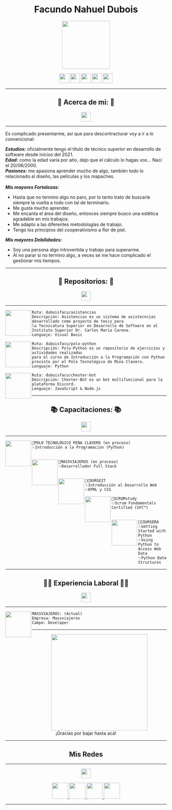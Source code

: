 <h1 align="center">Facundo Nahuel Dubois</h1>

<p align="center">
<a href="#"> <img height=150px src="https://i.ibb.co/dPX46tQ/Mapache2.png"/></a>
</p>

<p align="center">
<a href="#yo"> <img height=30px src="https://i.ibb.co/SXyqcmf/about.png"/></a>
<a href="#repositorios"> <img height=30px src="https://i.ibb.co/TMy5RqZ/repositorios.png"/></a>
<a href="#capacitaciones"> <img height=30px src="https://i.ibb.co/DCQGvJC/capacitaciones.png"/></a>
<a href="#trabajos"> <img height=30px src="https://i.ibb.co/DVZ3hCV/experiencia.png"/></a>
<a href="#redes"> <img height=30px src="https://i.ibb.co/q1fdrR9/redes.png"/></a>
</p>

-----------------------------------------------------------
<h2 id="yo" font-size="75px" align="center">🦝 Acerca de mi: 🦝</h2>
<p align="center">
<a href="#yo"> <img height=30px src="https://i.ibb.co/GtH9Xb8/letras.png"/></a>
</p>

-----------------------------------------------------------
Es complicado presentarme, así que para descontracturar voy a ir a lo convencional: <br>

___Estudios:___ oficialmente tengo el título de técnico superior en desarrollo de software desde inicios del 2021. <br>
___Edad:___ como la edad varía por año, dejo que el cálculo lo hagas vos... Nací el 20/06/2000. <br>
___Pasiones:___ me apasiona aprender mucho de algo, también todo lo relacionado al diseño, las películas y los mapaches. <br>
<br>
___Mis mayores Fortalezas:___ <br>
- Hasta que no termino algo no paro, por lo tanto trato de buscarle siempre la vuelta a todo con tal de terminarlo.
- Me gusta mucho aprender.
- Me encanta el área del diseño, entonces siempre busco una estética agradable en mis trabajos.
- Me adapto a las diferentes metodologías de trabajo.
- Tengo los principios del cooperativismo a flor de piel. 

___Mis mayores Debilidades:___ <br>
- Soy una persona algo introvertida y trabajo para superarme.
- Al no parar si no termino algo, a veces se me hace complicado el gestionar mis tiempos.



-----------------------------------------------------------
<h2 id="repositorios" font-size="75px" align="center">📁 Repositorios: 📁</h2>
<p align="center">
<a href="#repositorios"> <img height=30px src="https://i.ibb.co/GtH9Xb8/letras.png"/></a>
</p>

-----------------------------------------------------------
<img align="left" height=80px src="https://i.ibb.co/jrr8vDY/Asistencias.png"/>

```
Ruta: duboisfacu/asistencias
Descripción: Asistencias es un sistema de asistecncias desarrollado como proyecto de tesis para 
la Tecnicatura Superior en Desarrollo de Software en el Instituto Superior Dr. Carlos María Carena.
Lenguaje: Visual Basic
```

<img align="left" height=80px src="https://i.ibb.co/BL0pJF8/Polo.png"/>

```
Ruta: duboisfacu/polo-python
Descripción: Polo-Python es un repositorio de ejercicios y actividades realizadas 
para el curso de Introducción a la Programación con Python provisto por el Polo Tecnológico de Mina Clavero.
Lenguaje: Python
```

<img align="left" height=80px src="https://i.ibb.co/DkN2BsC/Chester.png"/>

```
Ruta: duboisfacu/chester-bot
Descripción: Chester-Bot es un bot multifuncional para la plataforma Discord.
Lenguaje: JavaScript & Node.js

```

-----------------------------------------------------------
<h2 id="capacitaciones" font-size="75px" align="center">📚 Capacitaciones: 📚</h2>

<p align="center">
<a href="#capacitaciones"> <img height=30px src="https://i.ibb.co/GtH9Xb8/letras.png"/></a>
</p>

-----------------------------------------------------------
<img align="left" height=80px src="https://i.ibb.co/ZS3LRB5/polo.png"/>

```
🌟POLO TECNOLÓGICO MINA CLAVERO (en proceso)
✨Introducción a la Programación (Python) 
ㅤ
```

<img align="left" height=80px src="https://i.ibb.co/zfph4WD/mass.png"/>

```
🌟MASSVIAJEROS (en proceso)
✨Desarrollador Full Stack 
ㅤ
```

<img align="left" height=80px src="https://i.ibb.co/74zt1sk/courseit.png"/>

```
🌟COURSEIT
✨Introducción al Desarrollo Web
✨HTML y CSS
```

<img align="left" height=80px src="https://i.ibb.co/3C6hjM4/scrum.png"/>

```
🌟SCRUMstudy
✨Scrum Fundamentals Certified (SFC™)
ㅤ
```

<img align="left" height=80px src="https://i.ibb.co/hV0cDPS/coursera.png"/>

```
🌟COURSERA
✨Getting Started with Python
✨Using Python to Access Web Data
✨Python Data Structures
```



-----------------------------------------------------------
<h2 id="trabajos" font-size="75px" align="center">👨‍💻 Experiencia Laboral 👨‍💻</h2>

<p align="center">
<a href="#trabajos"> <img height=30px src="https://i.ibb.co/GtH9Xb8/letras.png"/></a>
</p>

-----------------------------------------------------------
<img align="left" height=80px src="https://i.ibb.co/zfph4WD/mass.png"/>

```
MASSVIAJEROS: (Actual)
Empresa: Massviajeros 
Campo: Developer 

```

-----------------------------------------------------------

<p align="center">
<a id="mapache" href="#mapache"> <img height=300px src="https://mapachepress.files.wordpress.com/2011/03/racoon1.gif"/></a>
<br>
¡Gracias por bajar hasta acá!
 <a id="redes"></a> 
</p>
 



-----------------------------------------------------------


<h2  href="#redes" align="center"> Mis Redes </h2>
 
 -----------------------------------------------------------
 
<p align="center">
<a  href="#redes"> <img height=30px src="https://i.ibb.co/GtH9Xb8/letras.png"/></a>
</p>
<center>
<p id="redes" align="center">
<a href="https://www.linkedin.com/in/facundo-n-dubois-08b251184/" target="_blank">
  <img src="https://i.ibb.co/7VZQrXx/link.png" height=50px>
</a>
<a href="https://www.instagram.com/duboisfacu/" target="_blank">
  <img src="https://i.ibb.co/stNqbkw/ig.png" height=50px>
</a>
<a href="https://www.reddit.com/user/Stackden" target="_blank">
<img src="https://i.ibb.co/4T7YM0V/reddit.png" height=50px>
</a>
<a href="https://twitter.com/duboisfacu" target="_blank">
<img src="https://i.ibb.co/PxrxjS2/twitter.png" height=50px>
</a>
  </p>
</center>

 -----------------------------------------------------------

